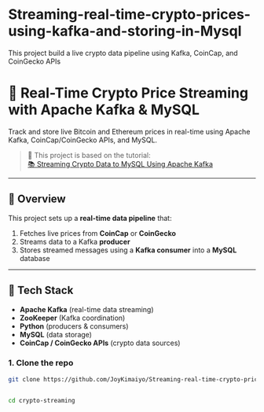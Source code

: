 # Streaming-real-time-crypto-prices-using-kafka-and-storing-in-Mysql
This project build a live crypto data pipeline using Kafka, CoinCap, and CoinGecko APIs
# 🔄 Real-Time Crypto Price Streaming with Apache Kafka & MySQL

Track and store live Bitcoin and Ethereum prices in real-time using Apache Kafka, CoinCap/CoinGecko APIs, and MySQL.

> 📖 This project is based on the tutorial:  
> [📚 Streaming Crypto Data to MySQL Using Apache Kafka](https://medium.com/@joy.kimaiyo)

---

## 🚀 Overview

This project sets up a **real-time data pipeline** that:

1. Fetches live prices from **CoinCap** or **CoinGecko**
2. Streams data to a Kafka **producer**
3. Stores streamed messages using a **Kafka consumer** into a **MySQL** database

---

## 🔧 Tech Stack

- **Apache Kafka** (real-time data streaming)
- **ZooKeeper** (Kafka coordination)
- **Python** (producers & consumers)
- **MySQL** (data storage)
- **CoinCap / CoinGecko APIs** (crypto data sources)


### 1. Clone the repo

```bash
git clone https://github.com/JoyKimaiyo/Streaming-real-time-crypto-prices-using-kafka-and-storing-in-Mysql.git


cd crypto-streaming



